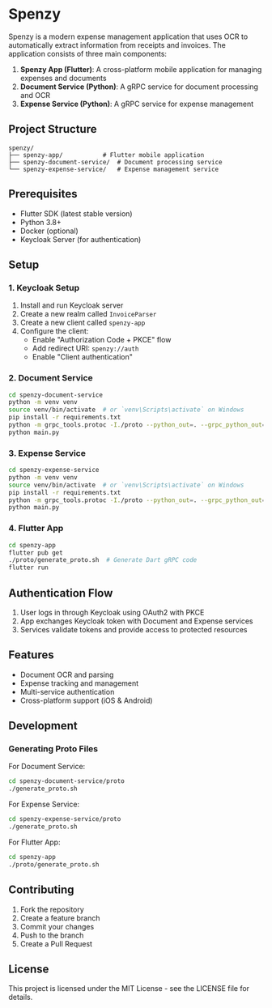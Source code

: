 # Spenzy

Spenzy is a modern expense management application that uses OCR to automatically extract information from receipts and invoices. The application consists of three main components:

1. **Spenzy App (Flutter)**: A cross-platform mobile application for managing expenses and documents
2. **Document Service (Python)**: A gRPC service for document processing and OCR
3. **Expense Service (Python)**: A gRPC service for expense management

## Project Structure

```
spenzy/
├── spenzy-app/           # Flutter mobile application
├── spenzy-document-service/  # Document processing service
└── spenzy-expense-service/   # Expense management service
```

## Prerequisites

- Flutter SDK (latest stable version)
- Python 3.8+
- Docker (optional)
- Keycloak Server (for authentication)

## Setup

### 1. Keycloak Setup

1. Install and run Keycloak server
2. Create a new realm called `InvoiceParser`
3. Create a new client called `spenzy-app`
4. Configure the client:
   - Enable "Authorization Code + PKCE" flow
   - Add redirect URI: `spenzy://auth`
   - Enable "Client authentication"

### 2. Document Service

```bash
cd spenzy-document-service
python -m venv venv
source venv/bin/activate  # or `venv\Scripts\activate` on Windows
pip install -r requirements.txt
python -m grpc_tools.protoc -I./proto --python_out=. --grpc_python_out=. proto/document.proto
python main.py
```

### 3. Expense Service

```bash
cd spenzy-expense-service
python -m venv venv
source venv/bin/activate  # or `venv\Scripts\activate` on Windows
pip install -r requirements.txt
python -m grpc_tools.protoc -I./proto --python_out=. --grpc_python_out=. proto/expense.proto
python main.py
```

### 4. Flutter App

```bash
cd spenzy-app
flutter pub get
./proto/generate_proto.sh  # Generate Dart gRPC code
flutter run
```

## Authentication Flow

1. User logs in through Keycloak using OAuth2 with PKCE
2. App exchanges Keycloak token with Document and Expense services
3. Services validate tokens and provide access to protected resources

## Features

- Document OCR and parsing
- Expense tracking and management
- Multi-service authentication
- Cross-platform support (iOS & Android)

## Development

### Generating Proto Files

For Document Service:
```bash
cd spenzy-document-service/proto
./generate_proto.sh
```

For Expense Service:
```bash
cd spenzy-expense-service/proto
./generate_proto.sh
```

For Flutter App:
```bash
cd spenzy-app
./proto/generate_proto.sh
```

## Contributing

1. Fork the repository
2. Create a feature branch
3. Commit your changes
4. Push to the branch
5. Create a Pull Request

## License

This project is licensed under the MIT License - see the LICENSE file for details. 
